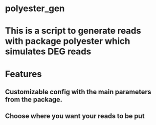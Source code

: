 # polyester_gen

# This is a script to generate reads with package polyester which simulates DEG reads

# Features
## Customizable config with the main parameters from the package. 
## Choose where you want your reads to be put